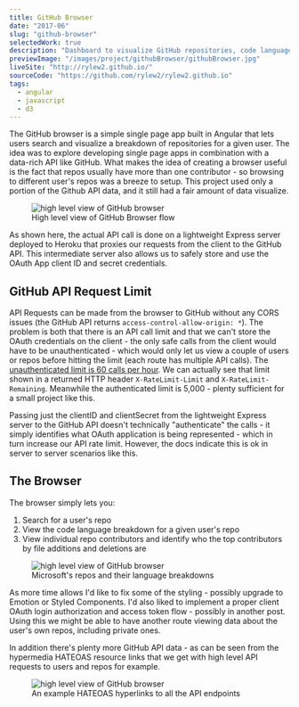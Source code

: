 ```yaml
---
title: GitHub Browser
date: "2017-06"
slug: "github-browser"
selectedWork: true
description: "Dashboard to visualize GitHub repositories, code languages used, and connections to other repos."
previewImage: "/images/project/githubBrowser/githubBrowser.jpg"
liveSite: "http://rylew2.github.io/"
sourceCode: "https://github.com/rylew2/rylew2.github.io"
tags:
  - angular
  - javascript
  - d3
---
```


The GitHub browser is a simple single page app built in Angular that lets users search and visualize a breakdown of repositories for a given user. The idea was to explore developing single page apps in combination with a data-rich API like GitHub. What makes the idea of creating a browser useful is the fact that repos usually have more than one contributor - so browsing to different user's repos was a breeze to setup. This project used only a portion of the Github API data, and it still had a fair amount of data visualize.

<figure class="image">
  <Image src="/images/project/githubBrowser/githubBrowser-diagram.jpg" alt="high level view of GitHub browser">
  <figcaption>High level view of GitHub Browser flow </figcaption>
</figure>

As shown here, the actual API call is done on a lightweight Express server deployed to Heroku that proxies our requests from the client to the GitHub API. This intermediate server also allows us to safely store and use the OAuth App client ID and secret credentials.

## GitHub API Request Limit

API Requests can be made from the browser to GitHub without any CORS issues (the GitHub API returns `access-control-allow-origin: *`). The problem is both that there is an API call limit and that we can't store the OAuth credentials on the client - the only safe calls from the client would have to be unauthenticated - which would only let us view a couple of users or repos before hitting the limit (each route has multiple API calls). The <a href="https://docs.github.com/en/rest/overview/resources-in-the-rest-api#:~:text=For%20unauthenticated%20requests%2C%20the%20rate,has%20custom%20rate%20limit%20rules.&text=The%20maximum%20number%20of%20requests,permitted%20to%20make%20per%20hour." target="_blank">unauthenticated limit is 60 calls per hour</a>. We can actually see that limit shown in a returned HTTP header `X-RateLimit-Limit` and `X-RateLimit-Remaining`. Meanwhile the authenticated limit is 5,000 - plenty sufficient for a small project like this.

Passing just the clientID and clientSecret from the lightweight Express server to the GitHub API doesn't technically "authenticate" the calls - it simply identifies what OAuth application is being represented - which in turn increase our API rate limit. However, the docs indicate this is ok in server to server scenarios like this.

## The Browser

The browser simply lets you:

1. Search for a user's repo
2. View the code language breakdown for a given user's repo
3. View individual repo contributors and identify who the top contributors by file additions and deletions are

<figure class="image">
  <Image src="/images/project/githubBrowser/microsoft.png" alt="high level view of GitHub browser">
  <figcaption>Microsoft's repos and their language breakdowns</figcaption>
</figure>

As more time allows I'd like to fix some of the styling - possibly upgrade to Emotion or Styled Components. I'd also liked to implement a proper client OAuth login authorization and access token flow - possibly in another post. Using this we might be able to have another route viewing data about the user's own repos, including private ones.

In addition there's plenty more GitHub API data - as can be seen from the hypermedia HATEOAS resource links that we get with high level API requests to users and repos for example.

<figure class="image">
  <Image src="/images/project/githubBrowser/postmanExample.png" alt="high level view of GitHub browser">
  <figcaption>An example HATEOAS hyperlinks to all the API endpoints</figcaption>
</figure>
